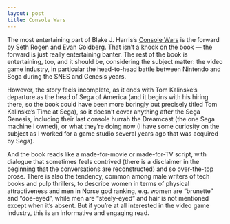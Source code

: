 ```yaml
---
layout: post
title: Console Wars
---
```


The most entertaining part of Blake J. Harris’s [Console Wars](https://en.wikipedia.org/wiki/Console_Wars_(book)) is the forward by Seth Rogen and Evan Goldberg. That isn’t a knock on the book — the forward is just really entertaining banter. The rest of the book is entertaining, too, and it should be, considering the subject matter: the video game industry, in particular the head-to-head battle between Nintendo and Sega during the SNES and Genesis years.

However, the story feels incomplete, as it ends with Tom Kalinske’s departure as the head of Sega of America (and it begins with his hiring there, so the book could have been more boringly but precisely titled Tom Kalinske’s Time at Sega), so it doesn’t cover anything after the Sega Genesis, including their last console hurrah the Dreamcast (the one Sega machine I owned), or what they’re doing now (I have some curiosity on the subject as I worked for a game studio several years ago that was acquired by Sega).

And the book reads like a made-for-movie or made-for-TV script, with dialogue that sometimes feels contrived (there is a disclaimer in the beginning that the conversations are reconstructed) and so over-the-top prose. There is also the tendency, common among male writers of tech books and pulp thrillers, to describe women in terms of physical attractiveness and men in Norse god ranking, e.g. women are “brunette” and “doe-eyed”, while men are “steely-eyed” and hair is not mentioned except when it’s absent. But if you’re at all interested in the video game industry, this is an informative and engaging read.
